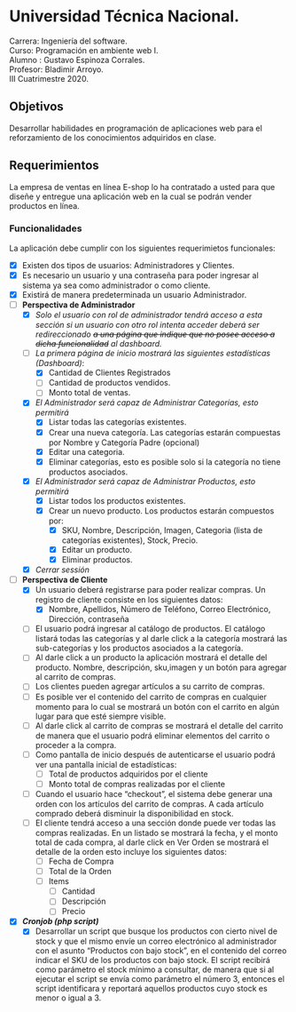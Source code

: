 # Universidad Técnica Nacional.
Carrera: Ingeniería del software.  
Curso:   Programación en ambiente web I.    
Alumno : Gustavo Espinoza Corrales.  
Profesor: Bladimir Arroyo.      
III Cuatrimestre 2020.

## Objetivos
Desarrollar habilidades en programación de aplicaciones web para el reforzamiento de los conocimientos adquiridos en clase.

## Requerimientos
La empresa de ventas en línea E-shop lo ha contratado a usted para que diseñe y entregue una aplicación web en la cual se podrán vender productos en línea.

### Funcionalidades
La aplicación debe cumplir con los siguientes requerimietos funcionales:
- [X] Existen dos tipos de usuarios: Administradores y Clientes.
- [X] Es necesario un usuario y una contraseña para poder ingresar al sistema ya sea como administrador o como cliente.
- [X] Existirá de manera predeterminada un usuario Administrador.
- [ ] **Perspectiva de Administrador** 
    - [X] *Solo el usuario con rol de administrador tendrá acceso a esta sección si un usuario con otro rol intenta acceder deberá ser redireccionado ~~a una página que indique que no posee acceso a dicha funcionalidad~~ al dashboard.* 
    - [ ] *La primera página de inicio mostrará las siguientes estadísticas (Dashboard)*:
        - [X] Cantidad de Clientes Registrados
        - [ ] Cantidad de productos vendidos.
        - [ ] Monto total de ventas.
    - [X] *El Administrador será capaz de Administrar Categorías, esto permitirá*
        - [X] Listar todas las categorías existentes.
        - [X] Crear una nueva categoría. Las categorías estarán compuestas por Nombre y Categoría Padre (opcional)
        - [x] Editar una categoria.
        - [X] Eliminar categorías, esto es posible solo si la categoría no tiene productos asociados.
    - [X] *El Administrador será capaz de Administrar Productos, esto permitirá*
        - [X] Listar todos los productos existentes.
        - [X] Crear un nuevo producto. Los productos estarán compuestos por:
            - [X] SKU, Nombre, Descripción, Imagen, Categoria (lista de categorías existentes), Stock, Precio.
            - [X] Editar un producto.
            - [X] Eliminar productos.
    - [X] *Cerrar sessión*
- [ ] **Perspectiva de Cliente**
    - [X] Un usuario deberá registrarse para poder realizar compras. Un registro de cliente
    consiste en los siguientes datos:
        - [X] Nombre, Apellidos, Número de Teléfono, Correo Electrónico, Dirección, contraseña
    - [ ] El usuario podrá ingresar al catálogo de productos. El catálogo listará todas las categorías y al darle click a la categoría mostrará las sub-categorías y los productos asociados a la categoría.
    - [ ] Al darle click a un producto la aplicación mostrará el detalle del producto. Nombre, descripción, sku,imagen y un botón para agregar al carrito de compras.
    - [ ] Los clientes pueden agregar artículos a su carrito de compras.
    - [ ] Es posible ver el contenido del carrito de compras en cualquier momento para lo cual se mostrará un botón con el carrito en algún lugar para que esté siempre visible.
    - [ ] Al darle click al carrito de compras se mostrará el detalle del carrito de manera que el usuario podrá eliminar elementos del carrito o proceder a la compra.
    - [ ] Como pantalla de inicio después de autenticarse el usuario podrá ver una pantalla inicial de estadísticas:
        - [ ] Total de productos adquiridos por el cliente
        - [ ] Monto total de compras realizadas por el cliente
    - [ ] Cuando el usuario hace “checkout”, el sistema debe generar una orden con los artículos del carrito de compras. A cada artículo comprado deberá disminuir la disponibilidad en stock.
    - [ ] El cliente tendrá acceso a una sección donde puede ver todas las compras realizadas. En un listado se mostrará la fecha, y el monto total de cada compra, al darle click en Ver Orden se mostrará el detalle de la orden esto incluye los siguientes datos:
        - [ ] Fecha de Compra
        - [ ] Total de la Orden
        - [ ] Items
            - [ ] Cantidad
            - [ ] Descripción
            - [ ] Precio
- [X] ***Cronjob (php script)***
    - [X] Desarrollar un script que busque los productos con cierto nivel de stock y que el mismo envíe un correo electrónico al administrador con el asunto “Productos con bajo stock”, en el contenido del correo indicar el SKU de los productos con bajo stock. El script recibirá como parámetro el stock mínimo a consultar, de manera que si al ejecutar el script se envía como parámetro el número 3, entonces el script identificara y reportará aquellos productos cuyo stock es menor o igual a 3. 
